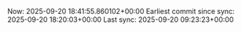 Now: 2025-09-20 18:41:55.860102+00:00 Earliest commit since sync: 2025-09-20 18:20:03+00:00 Last sync: 2025-09-20 09:23:23+00:00
